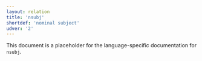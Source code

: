 ```yaml
---
layout: relation
title: 'nsubj'
shortdef: 'nominal subject'
udver: '2'
---
```


This document is a placeholder for the language-specific documentation
for `nsubj`.

